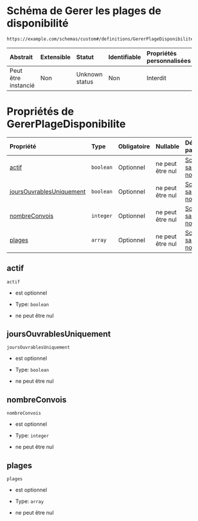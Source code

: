 # Schéma de Gerer les plages de disponibilité

```txt
https://example.com/schemas/custom#/definitions/GererPlageDisponibilite
```



| Abstrait            | Extensible | Statut         | Identifiable | Propriétés personnalisées | Propriétés Additionnelles | Limites d'accès | Défini dans                                                                        |
| :------------------ | :--------- | :------------- | :----------- | :------------------------ | :------------------------ | :-------------- | :--------------------------------------------------------------------------------- |
| Peut être instancié | Non        | Unknown status | Non          | Interdit                  | Interdit                  | aucun           | [FRW.form.schema.json\*](../out/FRW.form.schema.json "ouvrir le schéma d'origine") |

# Propriétés de GererPlageDisponibilite

| Propriété                                             | Type      | Obligatoire | Nullable         | Défini par                                                                                                                                                                                                                |
| :---------------------------------------------------- | :-------- | :---------- | :--------------- | :------------------------------------------------------------------------------------------------------------------------------------------------------------------------------------------------------------------------ |
| [actif](#actif)                                       | `boolean` | Optionnel   | ne peut être nul | [Schéma sans nom](frw-definitions-gerer-les-plages-de-disponibilité-properties-actif.md "https://example.com/schemas/custom#/definitions/GererPlageDisponibilite/properties/actif")                                       |
| [joursOuvrablesUniquement](#joursouvrablesuniquement) | `boolean` | Optionnel   | ne peut être nul | [Schéma sans nom](frw-definitions-gerer-les-plages-de-disponibilité-properties-joursouvrablesuniquement.md "https://example.com/schemas/custom#/definitions/GererPlageDisponibilite/properties/joursOuvrablesUniquement") |
| [nombreConvois](#nombreconvois)                       | `integer` | Optionnel   | ne peut être nul | [Schéma sans nom](frw-definitions-gerer-les-plages-de-disponibilité-properties-nombreconvois.md "https://example.com/schemas/custom#/definitions/GererPlageDisponibilite/properties/nombreConvois")                       |
| [plages](#plages)                                     | `array`   | Optionnel   | ne peut être nul | [Schéma sans nom](frw-definitions-gerer-les-plages-de-disponibilité-properties-plages.md "https://example.com/schemas/custom#/definitions/GererPlageDisponibilite/properties/plages")                                     |

## actif



`actif`

*   est optionnel

*   Type: `boolean`

*   ne peut être nul

## joursOuvrablesUniquement



`joursOuvrablesUniquement`

*   est optionnel

*   Type: `boolean`

*   ne peut être nul

## nombreConvois



`nombreConvois`

*   est optionnel

*   Type: `integer`

*   ne peut être nul

## plages



`plages`

*   est optionnel

*   Type: `array`

*   ne peut être nul
